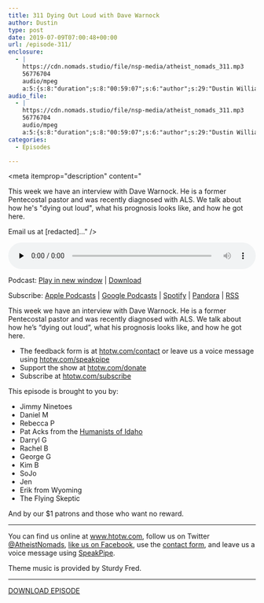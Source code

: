 ```yaml
---
title: 311 Dying Out Loud with Dave Warnock
author: Dustin
type: post
date: 2019-07-09T07:00:48+00:00
url: /episode-311/
enclosure:
  - |
    https://cdn.nomads.studio/file/nsp-media/atheist_nomads_311.mp3
    56776704
    audio/mpeg
    a:5:{s:8:"duration";s:8:"00:59:07";s:6:"author";s:29:"Dustin Williams, Dave Warnock";s:8:"explicit";s:1:"1";s:13:"episode_title";s:32:"Dying Out Loud with Dave Warnock";s:10:"episode_no";s:3:"311";}
audio_file:
  - |
    https://cdn.nomads.studio/file/nsp-media/atheist_nomads_311.mp3
    56776704
    audio/mpeg
    a:5:{s:8:"duration";s:8:"00:59:07";s:6:"author";s:29:"Dustin Williams, Dave Warnock";s:8:"explicit";s:1:"1";s:13:"episode_title";s:32:"Dying Out Loud with Dave Warnock";s:10:"episode_no";s:3:"311";}
categories:
  - Episodes

---
```

<div itemscope itemtype="http://schema.org/AudioObject">
  <meta itemprop="name" content="311 Dying Out Loud with Dave Warnock" />
  
  <meta itemprop="uploadDate" content="2019-07-09T01:00:48-06:00" />
  
  <meta itemprop="encodingFormat" content="audio/mpeg" />
  
  <meta itemprop="duration" content="PT59M07S" />
  
  <meta itemprop="description" content="


This week we have an interview with Dave Warnock. He is a former Pentecostal pastor and was recently diagnosed with ALS. We talk about how he's &quot;dying out loud&quot;, what his prognosis looks like, and how he got here.




Email us at [redacted]..." />
  
  <meta itemprop="contentUrl" content="https://dts.podtrac.com/redirect.mp3/cdn.nomads.studio/file/nsp-media/atheist_nomads_311.mp3" />
  
  <meta itemprop="contentSize" content="54.1" />
  
  <div class="powerpress_player" id="powerpress_player_8574">
    <audio class="wp-audio-shortcode" id="audio-3555-318" preload="none" style="width: 100%;" controls="controls"><source type="audio/mpeg" src="https://dts.podtrac.com/redirect.mp3/cdn.nomads.studio/file/nsp-media/atheist_nomads_311.mp3?_=318" /><a href="https://dts.podtrac.com/redirect.mp3/cdn.nomads.studio/file/nsp-media/atheist_nomads_311.mp3">https://dts.podtrac.com/redirect.mp3/cdn.nomads.studio/file/nsp-media/atheist_nomads_311.mp3</a></audio>
  </div>
</div>

<p class="powerpress_links powerpress_links_mp3">
  Podcast: <a href="https://dts.podtrac.com/redirect.mp3/cdn.nomads.studio/file/nsp-media/atheist_nomads_311.mp3" class="powerpress_link_pinw" target="_blank" title="Play in new window" onclick="return powerpress_pinw('https://htotw.com/?powerpress_pinw=3555-podcast');" rel="nofollow">Play in new window</a> | <a href="https://dts.podtrac.com/redirect.mp3/cdn.nomads.studio/file/nsp-media/atheist_nomads_311.mp3" class="powerpress_link_d" title="Download" rel="nofollow" download="atheist_nomads_311.mp3">Download</a>
</p>

<p class="powerpress_links powerpress_subscribe_links">
  Subscribe: <a href="https://podcasts.apple.com/us/podcast/humanists-take-on-the-world/id530050098?mt=2&ls=1" class="powerpress_link_subscribe powerpress_link_subscribe_itunes" target="_blank" title="Subscribe on Apple Podcasts" rel="nofollow">Apple Podcasts</a> | <a href="https://www.google.com/podcasts?feed=aHR0cDovL2F0aGVpc3Rub21hZHMubGlic3luLmNvbS9yc3M%3D" class="powerpress_link_subscribe powerpress_link_subscribe_googleplay" target="_blank" title="Subscribe on Google Podcasts" rel="nofollow">Google Podcasts</a> | <a href="https://open.spotify.com/show/3LzK2xZGike6Tc1GEMtMbr?si=LieN9SNuTpq96smuaUsH8A" class="powerpress_link_subscribe powerpress_link_subscribe_spotify" target="_blank" title="Subscribe on Spotify" rel="nofollow">Spotify</a> | <a href="https://www.pandora.com/podcast/atheist-nomads/PC:10122?corr=62071012&part=ug" class="powerpress_link_subscribe powerpress_link_subscribe_pandora" target="_blank" title="Subscribe on Pandora" rel="nofollow">Pandora</a> | <a href="https://htotw.com/feed/podcast/" class="powerpress_link_subscribe powerpress_link_subscribe_rss" target="_blank" title="Subscribe via RSS" rel="nofollow">RSS</a>
</p>

This week we have an interview with Dave Warnock. He is a former Pentecostal pastor and was recently diagnosed with ALS. We talk about how he&#8217;s &#8220;dying out loud&#8221;, what his prognosis looks like, and how he got here.

  * The feedback form is at [htotw.com/contact](https://htotw.com/contact) or leave us a voice message using <a href="https://htotw.com/speakpipe" target="_blank" rel="noopener noreferrer">htotw.com/speakpipe</a>
  * Support the show at <a href="https://htotw.com/donate" target="_blank" rel="noopener noreferrer">htotw.com/donate</a>
  * Subscribe at <a href="https://htotw.com/subscribe" target="_blank" rel="noopener noreferrer">htotw.com/subscribe</a>

This episode is brought to you by:

  * Jimmy Ninetoes
  * Daniel M
  * Rebecca P
  * Pat Acks from the <a href="https://www.humanistsofidaho.org" target="_blank" rel="noopener noreferrer">Humanists of Idaho</a>
  * Darryl G
  * Rachel B
  * George G
  * Kim B
  * SoJo
  * Jen
  * Erik from Wyoming
  * The Flying Skeptic

And by our $1 patrons and those who want no reward.

<hr class="wp-block-separator" />

You can find us online at <a href="https://www.htotw.com/" target="_blank" rel="noopener noreferrer">www.htotw.com</a>, follow us on Twitter <a href="https://htotw.com/twitter" target="_blank" rel="noopener noreferrer">@AtheistNomads</a>, <a href="https://htotw.com/facebook" target="_blank" rel="noopener noreferrer">like us on Facebook</a>, use the [contact form](https://htotw.com/contact), and leave us a voice message using <a href="https://htotw.com/speakpipe" target="_blank" rel="noopener noreferrer">SpeakPipe</a>.

Theme music is provided by Sturdy Fred.

<hr class="wp-block-separator" />

[DOWNLOAD EPISODE][1]

 [1]: https://dts.podtrac.com/redirect.mp3/cdn.nomads.studio/file/nsp-media/atheist_nomads_311.mp3